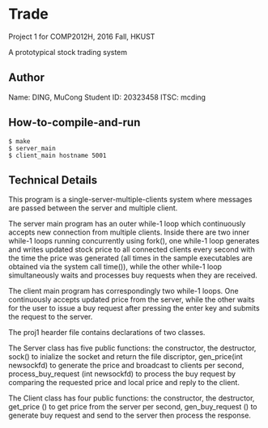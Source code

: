 # Trade
Project 1 for COMP2012H, 2016 Fall, HKUST

A prototypical stock trading system


## Author
Name: DING, MuCong
Student ID: 20323458
ITSC: mcding


## How-to-compile-and-run
```
$ make
$ server_main
$ client_main hostname 5001
```


## Technical Details
This program is a single-server-multiple-clients system where messages are passed between the server and multiple client.

The server main program has an outer while-1 loop which continuously accepts new connection from multiple clients. Inside there are two inner while-1 loops running concurrently using fork(), one while-1 loop generates and writes updated stock price to all connected clients every second with the time the price was generated (all times in the sample executables are obtained via the system call time()), while the other while-1 loop simultaneously waits and processes buy requests when they are received.

The client main program has correspondingly two while-1 loops. One continuously accepts updated price from the server, while the other waits for the user to issue a buy request after pressing the enter key and submits the request to the server.

The proj1 hearder file contains declarations of two classes.

The Server class has five public functions: the constructor, the destructor, sock() to inialize the socket and return the file discriptor, gen_price(int newsockfd) to generate the price and broadcast to clients per second, process_buy_request (int newsockfd) to process the buy request by comparing the requested price and local price and reply to the client.

The Client class has four public functions: the constructor, the destructor, get_price () to get price from the server per second, gen_buy_request () to generate buy request and send to the server then process the response.




